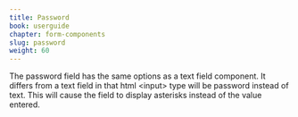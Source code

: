 ```yaml
---
title: Password
book: userguide
chapter: form-components
slug: password
weight: 60
---
```

<p>The password field has the same options as a text field component. It differs from a text field in that html &lt;input&gt; type will be password instead of text. This will cause the field to display asterisks instead of the value entered.</p>
